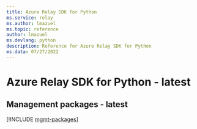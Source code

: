 ```yaml
---
title: Azure Relay SDK for Python
ms.service: relay
ms.author: lmazuel
ms.topic: reference
author: lmazuel
ms.devlang: python
description: Reference for Azure Relay SDK for Python
ms.data: 07/27/2022
---
```

# Azure Relay SDK for Python - latest

## Management packages - latest
[!INCLUDE [mgmt-packages](relay-mgmt-index.md)]